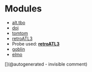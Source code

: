 
# Modules

* [alt.tbo](/retired/alt.tbo/)
* [doj](/doj/)
* [tomtom](/retired/tomtom/)
* [retroATL3](/retroATL3/)
* Probe used: __[retroATL3](/include/probes/auto/retroATL3.md)__
* [goblin](/goblin/)
* [elmo](/elmo/)


[](@autogenerated - invisible comment)